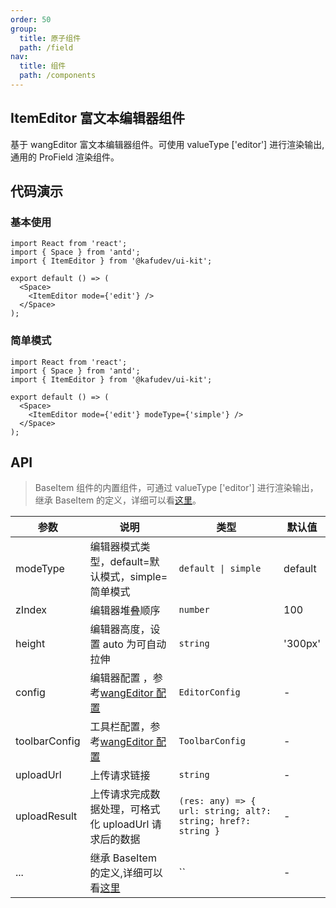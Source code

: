 ```yaml
---
order: 50
group:
  title: 原子组件
  path: /field
nav:
  title: 组件
  path: /components
---
```


## ItemEditor 富文本编辑器组件

基于 wangEditor 富文本编辑器组件。可使用 valueType ['editor'] 进行渲染输出, 通用的 ProField 渲染组件。

## 代码演示

### 基本使用

```tsx
import React from 'react';
import { Space } from 'antd';
import { ItemEditor } from '@kafudev/ui-kit';

export default () => (
  <Space>
    <ItemEditor mode={'edit'} />
  </Space>
);
```

### 简单模式

```tsx
import React from 'react';
import { Space } from 'antd';
import { ItemEditor } from '@kafudev/ui-kit';

export default () => (
  <Space>
    <ItemEditor mode={'edit'} modeType={'simple'} />
  </Space>
);
```

## API

> BaseItem 组件的内置组件，可通过 valueType ['editor'] 进行渲染输出，继承 BaseItem 的定义，详细可以看[这里](/components/base-item)。

| 参数 | 说明 | 类型 | 默认值 |
| --- | --- | --- | --- |
| modeType | 编辑器模式类型，default=默认模式，simple=简单模式 | `default \| simple` | default |
| zIndex | 编辑器堆叠顺序 | `number` | 100 |
| height | 编辑器高度，设置 auto 为可自动拉伸 | `string` | '300px' |
| config | 编辑器配置 ，参考[wangEditor 配置](https://www.wangeditor.com/v5/editor-config.html) | `EditorConfig` | - |
| toolbarConfig | 工具栏配置，参考[wangEditor 配置](https://www.wangeditor.com/v5/toolbar-config.html) | `ToolbarConfig` | - |
| uploadUrl | 上传请求链接 | `string` | - |
| uploadResult | 上传请求完成数据处理，可格式化 uploadUrl 请求后的数据 | `(res: any) => { url: string; alt?: string; href?: string }` | - |
| ... | 继承 BaseItem 的定义,详细可以看[这里](/components/base-item) | `` | - |
